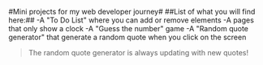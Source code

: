 #Mini projects for my web developer journey#
##List of what you will find here:##
-A "To Do List" where you can add or remove elements
-A pages that only show a clock
-A "Guess the number" game
-A "Random quote generator" that generate a random quote when you click on the screen
>The random quote generator is always updating with new quotes!
